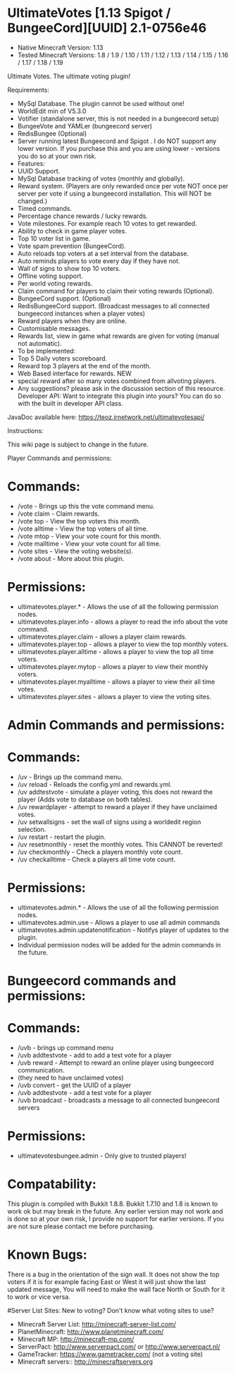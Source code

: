 # UltimateVotes [1.13 Spigot / BungeeCord][UUID] 2.1-0756e46
- Native Minecraft Version: 1.13
- Tested Minecraft Versions: 1.8 / 1.9 / 1.10 / 1.11 / 1.12 / 1.13 / 1.14 / 1.15 / 1.16 / 1.17 / 1.18 / 1.19

Ultimate Votes.
The ultimate voting plugin!

Requirements:
- MySql Database. The plugin cannot be used without one!
- WorldEdit min of V5.3.0
- Votifier (standalone server, this is not needed in a bungeecord setup)
- BungeeVote and YAMLer (bungeecord server)
- RedisBungee (Optional)
- Server running latest Bungeecord and Spigot . I do NOT support any lower version. If you purchase this and you are using lower - versions you do so at your own risk.
- Features:
- UUID Support.
- MySql Database tracking of votes (monthly and globally).
- Reward system. (Players are only rewarded once per vote NOT once per server per vote if using a bungeecord installation. This will NOT be changed.)
- Timed commands.
- Percentage chance rewards / lucky rewards.
- Vote milestones. For example reach 10 votes to get rewarded.
- Ability to check in game player votes.
- Top 10 voter list in game.
- Vote spam prevention (BungeeCord).
- Auto reloads top voters at a set interval from the database.
- Auto reminds players to vote every day if they have not.
- Wall of signs to show top 10 voters.
- Offline voting support.
- Per world voting rewards.
- Claim command for players to claim their voting rewards (Optional).
- BungeeCord support. (Optional)
- RedisBungeeCord support. (Broadcast messages to all connected bungeecord instances when a player votes)
- Reward players when they are online.
- Customisable messages.
- Rewards list, view in game what rewards are given for voting (manual not automatic).
- To be implemented:
- Top 5 Daily voters scoreboard.
- Reward top 3 players at the end of the month.
- Web Based interface for rewards. NEW
- special reward after so many <x> votes combined from allvoting players.
- Any suggestions? please ask in the discussion section of this resource.
Developer API:
Want to integrate this plugin into yours? You can do so with the built in developer API class.

JavaDoc available here: https://teoz.jrnetwork.net/ultimatevotesapi/

Instructions:


This wiki page is subject to change in the future.


Player Commands and permissions:
# Commands:
- /vote - Brings up this the vote command menu.
- /vote claim - Claim rewards.
- /vote top - View the top voters this month.
- /vote alltime - View the top voters of all time.
- /vote mtop - View your vote count for this month.
- /vote malltime - View your vote count for all time.
- /vote sites - View the voting website(s).
- /vote about - More about this plugin.
# Permissions:
- ultimatevotes.player.* - Allows the use of all the following permission nodes.
- ultimatevotes.player.info - allows a player to read the info about the vote command.
- ultimatevotes.player.claim - allows a player claim rewards.
- ultimatevotes.player.top - allows a player to view the top monthly voters.
- ultimatevotes.player.alltime - allows a player to view the top all time voters.
- ultimatevotes.player.mytop - allows a player to view their monthly voters.
- ultimatevotes.player.myalltime - allows a player to view their all time votes.
- ultimatevotes.player.sites - allows a player to view the voting sites.
# Admin Commands and permissions:
# Commands:
- /uv - Brings up the command menu.
- /uv reload - Reloads the config.yml and rewards.yml.
- /uv addtestvote <player> - simulate a player voting, this does not reward the player (Adds vote to database on both tables).
- /uv rewardplayer <player> - attempt to reward a player if they have unclaimed votes.
- /uv setwallsigns - set the wall of signs using a worldedit region selection.
- /uv restart - restart the plugin.
- /uv resetmonthly - reset the monthly votes. This CANNOT be reverted!
- /uv checkmonthly <playername> - Check a players monthly vote count.
- /uv checkalltime <playername> - Check a players all time vote count.
# Permissions:
- ultimatevotes.admin.* - Allows the use of all the following permission nodes.
- ultimatevotes.admin.use - Allows a player to use all admin commands
- ultimatevotes.admin.updatenotification - Notifys player of updates to the plugin.
- Individual permission nodes will be added for the admin commands in the future.

# Bungeecord commands and permissions:

# Commands:
- /uvb - brings up command menu
- /uvb addtestvote <player> - add to add a test vote for a player
- /uvb reward <player> - Attempt to reward an online player using bungeecord communication.
- (they need to have unclaimed votes)
- /uvb convert <playername> - get the UUID of a player
- /uvb addtestvote <playername> - add a test vote for a player
- /uvb broadcast <message> - broadcasts a message to all connected bungeecord servers
# Permissions:
- ultimatevotesbungee.admin - Only give to trusted players!
# Compatability:
This plugin is compiled with Bukkit 1.8.8. Bukkit 1.7.10 and 1.8 is known to work ok but may break in the future. Any earlier version may not work and is done so at your own risk, I provide no support for earlier versions. If you are not sure please contact me before purchasing.

# Known Bugs:
There is a bug in the orientation of the sign wall. It does not show the top voters if it is for example facing East or West it will just show the last updated message, You will need to make the wall face North or South for it to work or vice versa.

#Server List Sites:
New to voting? Don't know what voting sites to use?

- Minecraft Server List: http://minecraft-server-list.com/
- PlanetMinecraft: http://www.planetminecraft.com/
- Minecraft MP: http://minecraft-mp.com/
- ServerPact: http://www.serverpact.com/ or http://www.serverpact.nl/
- GameTracker: https://www.gametracker.com/ (not a voting site)
- Minecraft servers:: http://minecraftservers.org
